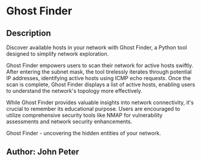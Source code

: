 # Ghost Finder

## Description
Discover available hosts in your network with Ghost Finder, a Python tool designed to simplify network exploration.

Ghost Finder empowers users to scan their network for active hosts swiftly. After entering the subnet mask, the tool tirelessly iterates through potential IP addresses, identifying active hosts using ICMP echo requests. Once the scan is complete, Ghost Finder displays a list of active hosts, enabling users to understand the network's topology more effectively.

While Ghost Finder provides valuable insights into network connectivity, it's crucial to remember its educational purpose. Users are encouraged to utilize comprehensive security tools like NMAP for vulnerability assessments and network security enhancements.

Ghost Finder - uncovering the hidden entities of your network.

## Author: John Peter
